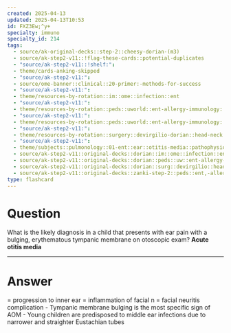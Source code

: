 ```yaml
---
created: 2025-04-13
updated: 2025-04-13T10:53
id: FXZ3Ew;^y+
specialty: immuno
specialty_id: 214
tags:
  - source/ak-original-decks::step-2::cheesy-dorian-(m3)
  - source/ak-step2-v11::!flag-these-cards::potential-duplicates
  - "source/ak-step2-v11::!shelf:": 
  - theme/cards-anking-skipped
  - "source/ak-step2-v11:": 
  - source/ome-banner::clinical::20-primer:-methods-for-success
  - "source/ak-step2-v11:": 
  - theme/resources-by-rotation::im::ome::infection::ent
  - "source/ak-step2-v11:": 
  - theme/resources-by-rotation::peds::uworld::ent-allergy-immunology::ent-allergy-immunology-dorian
  - "source/ak-step2-v11:": 
  - theme/resources-by-rotation::peds::uworld::ent-allergy-immunology::ent-allergy-immunology-zanki
  - "source/ak-step2-v11:": 
  - theme/resources-by-rotation::surgery::devirgilio-dorian::head-neck
  - "source/ak-step2-v11:": 
  - theme/subjects::pulmonology::01-ent::ear::otitis-media::pathophysiology
  - source/ak-step2-v11::original-decks::dorian::im::ome::infection::ent
  - source/ak-step2-v11::original-decks::dorian::peds::uw::ent-allergy-immuno
  - source/ak-step2-v11::original-decks::dorian::surg::devirgilio::head-neck
  - source/ak-step2-v11::original-decks::zanki-step-2::peds::ent,-allergy,-&-immunology"
type: flashcard
---
```


# Question
What is the likely diagnosis in a child that presents with ear pain with a bulging, erythematous tympanic membrane on otoscopic exam?   **Acute otitis media**

---

# Answer
= progression to inner ear = inflammation of facial n = facial neuritis complication - Tympanic membrane bulging is the most specific sign of AOM  - Young children are predisposed to middle ear infections due to narrower and straighter Eustachian tubes